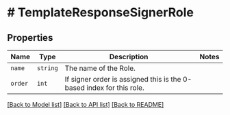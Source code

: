 # # TemplateResponseSignerRole



## Properties

Name | Type | Description | Notes
------------ | ------------- | ------------- | -------------
| `name` | ```string``` |  The name of the Role.  |  |
| `order` | ```int``` |  If signer order is assigned this is the 0-based index for this role.  |  |

[[Back to Model list]](../../README.md#models) [[Back to API list]](../../README.md#endpoints) [[Back to README]](../../README.md)
